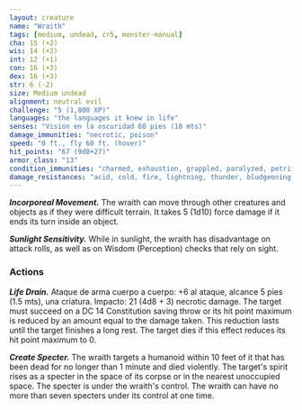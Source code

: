```yaml
---
layout: creature
name: "Wraith"
tags: [medium, undead, cr5, monster-manual]
cha: 15 (+2)
wis: 14 (+2)
int: 12 (+1)
con: 16 (+3)
dex: 16 (+3)
str: 6 (-2)
size: Medium undead
alignment: neutral evil
challenge: "5 (1,800 XP)"
languages: "the languages it knew in life"
senses: "Visión en la oscuridad 60 pies (18 mts)"
damage_immunities: "necrotic, poison"
speed: "0 ft., fly 60 ft. (hover)"
hit_points: "67 (9d8+27)"
armor_class: "13"
condition_immunities: "charmed, exhaustion, grappled, paralyzed, petrified, poisoned, prone, restrained"
damage_resistances: "acid, cold, fire, lightning, thunder, bludgeoning, piercing, and slashing from nonmagical weapons that aren't silvered"
---
```


***Incorporeal Movement.*** The wraith can move through other creatures and objects as if they were difficult terrain. It takes 5 (1d10) force damage if it ends its turn inside an object.

***Sunlight Sensitivity.*** While in sunlight, the wraith has disadvantage on attack rolls, as well as on Wisdom (Perception) checks that rely on sight.

### Actions

***Life Drain.*** Ataque de arma cuerpo a cuerpo: +6 al ataque, alcance 5 pies (1.5 mts), una criatura. Impacto: 21 (4d8 + 3) necrotic damage. The target must succeed on a DC 14 Constitution saving throw or its hit point maximum is reduced by an amount equal to the damage taken. This reduction lasts until the target finishes a long rest. The target dies if this effect reduces its hit point maximum to 0.

***Create Specter.*** The wraith targets a humanoid within 10 feet of it that has been dead for no longer than 1 minute and died violently. The target's spirit rises as a specter in the space of its corpse or in the nearest unoccupied space. The specter is under the wraith's control. The wraith can have no more than seven specters under its control at one time.